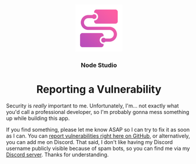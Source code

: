 <div align="center">
  <img src="https://raw.githubusercontent.com/JackDotJS/node-studio/main/src-tauri/icons/icon.png" width="128px">
  <h3>Node Studio</h3>
  <h1>Reporting a Vulnerability</h1>
</div>

Security is *really* important to me. Unfortunately, I'm... not exactly what you'd call a professional developer, so I'm probably gonna mess something up while building this app.

If you find something, please let me know ASAP so I can try to fix it as soon as I can. You can [report vulnerabilities right here on GitHub](https://github.com/JackDotJS/node-studio/security/advisories), or alternatively, you can add me on Discord. That said, I don't like having my Discord username publicly visible because of spam bots, so you can find me via my [Discord server](https://discord.gg/s5nQBxFPp2). Thanks for understanding.